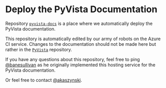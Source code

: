 # Deploy the PyVista Documentation

Repository [`pyvista-docs`](https://github.com/pyvista/pyvista-docs) is a place where we automatically deploy the PyVista documentation.

This repository is automatically edited by our army of robots on the
Azure CI service. Changes to the documentation should not be made
here but rather in the [`PyVista`](https://github.com/pyvista/pyvista)
repository.

If you have any questions about this repository, feel free to ping
[@banesullivan](https://github.com/banesullivan) as he originally
implemented this hosting service for the PyVista documentation.

Or feel free to contact [@akaszynski](https://github.com/akaszynski).

